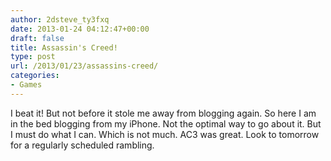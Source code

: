 ```yaml
---
author: 2dsteve_ty3fxq
date: 2013-01-24 04:12:47+00:00
draft: false
title: Assassin's Creed!
type: post
url: /2013/01/23/assassins-creed/
categories:
- Games
---
```


I beat it! But not before it stole me away from blogging again. So here I am in the bed blogging from my iPhone. Not the optimal way to go about it. But I must do what I can. Which is not much. AC3 was great. Look to tomorrow for a regularly scheduled rambling.
